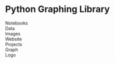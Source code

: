 # Python Graphing Library
Notebooks <br>
Data <br>
Images <br>
Website <br>
Projects <br>
Graph <br>
Logo <br>
